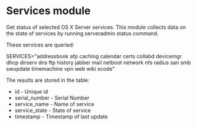 Services module
===============

Get status of selected OS X Server services.
This module collects data on the state of services by running serveradmin status command.

These services are queried:

SERVICES="addressbook afp caching calendar
certs collabd devicemgr dhcp dirserv dns ftp
history jabber mail netboot network nfs radius
san smb swupdate timemachine vpn web wiki xcode"

The results are stored in the table:

* id - Unique id
* serial_number - Serial Number
* service_name - Name of service
* service_state - State of service
* timestamp - Timestamp of last update